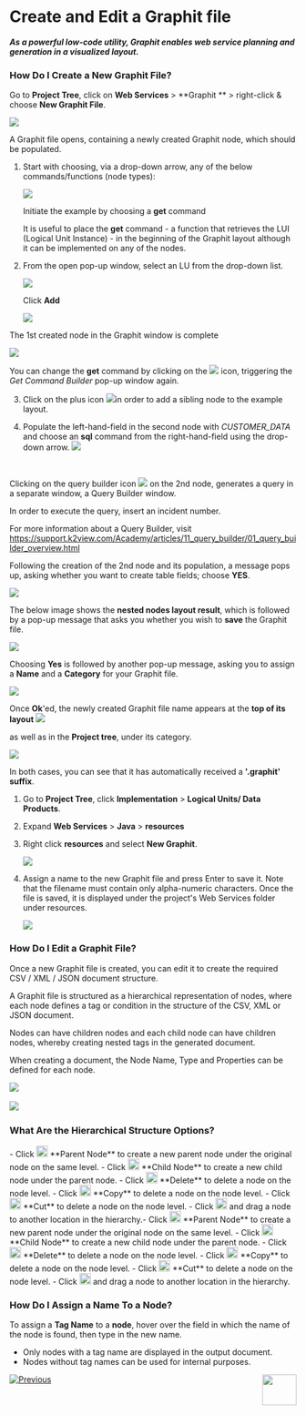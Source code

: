 # Create and Edit a Graphit file

***As a powerful low-code utility, Graphit enables web service planning and generation in a visualized layout.***

### How Do I Create a New Graphit File?

<studio>

Go to **Project Tree**, click on **Web Services** > **Graphit ** > right-click & choose **New Graphit File**. 

![](images/new_graphit_file_studio.png)

A Graphit file opens, containing a newly created Graphit node, which should be populated.

1. Start with choosing, via a drop-down arrow, any of the below commands/functions (node types): 

    ![](images/commands_functions_node_types.png)

    Initiate the example by choosing a **get** command

    It is useful to place the **get** command - a function that retrieves the LUI (Logical Unit Instance) - in the beginning of the Graphit layout although it can be implemented on any of the nodes. 

2. From the open pop-up window, select an LU from the drop-down list.

    ![](images/get_command_builder_select_lu.png)

    Click **Add**

    ![](images/get_command_builder_add.png)



The 1st created node in the Graphit window is complete

![](images/first_graphit_node.png)

You can change the **get** command by clicking on the ![](images/get_icon.png) icon, triggering the *Get Command Builder* pop-up window again.

3. Click on the plus icon ![](images/create_sibling_child_node.png)in order to add a sibling node to the example layout.

4. Populate the left-hand-field in the second node with *CUSTOMER_DATA* and choose an **sql** command from the right-hand-field using the drop-down arrow. ![](images/populate_second_node.png)

   ​

Clicking on the query builder icon ![](images/query_builder_icon.png) on the 2nd node, generates a query in a separate window, a Query Builder window.

In order to execute the query, insert an incident number.

For more information about a Query Builder, visit <https://support.k2view.com/Academy/articles/11_query_builder/01_query_builder_overview.html>

Following the creation of the 2nd node and its population, a message pops up, asking whether you want to create table fields; choose **YES**.

 ![](images/create_table_fields_message.png)

The below image shows the **nested nodes layout result**, which is followed by a pop-up message that asks you whether you wish to **save** the Graphit file.

![](images/saving_graphit_nested_nodes_layout.png)

Choosing **Yes** is followed by another pop-up message, asking you to assign a **Name** and a **Category** for your Graphit file.

![](images/new_item_name_and_category.png)

Once **Ok**'ed, the newly created Graphit file name appears at the **top of its layout** ![](images/graphit_layout_name.png) 

as well as in the **Project tree**, under its category.

![](images/project_tree_incl_graphit_file_name.png)

In both cases, you can see that it has automatically received a **'.graphit' suffix**.

</studio>

<web>

1. Go to **Project Tree**, click **Implementation** > **Logical Units/ Data Products**.
2. Expand **Web Services** > **Java** > **resources**
3. Right click **resources** and select **New Graphit**. 

    ![](/articles/15_web_services_and_graphit/17_Graphit/images/01_new_graphit_file_web.png)

4. Assign a name to the new Graphit file and press Enter to save it. Note that the filename must contain only alpha-numeric characters. Once the file is saved, it is displayed under the project's Web Services folder under resources.

    ![](/articles/15_web_services_and_graphit/17_Graphit/images/02_graphit_resource_file_web.png)

</web>

### How Do I Edit a Graphit File?
Once a new Graphit file is created, you can edit it to create the required CSV / XML / JSON document structure. 

A Graphit file is structured as a hierarchical representation of nodes, where each node defines a tag or condition in the structure of the CSV, XML or JSON document. 

Nodes can have children nodes and each child node can have children nodes, whereby creating nested tags in the generated document. 

When creating a document, the Node Name, Type and Properties can be defined for  each node. 

<studio>

![](/articles/15_web_services_and_graphit/17_Graphit/images/03_edit_graphit_file.png)
​    
</studio>

<web>

![](/articles/15_web_services_and_graphit/17_Graphit/images/03_edit_graphit_web_file.png)
​    
</web>

### What Are the Hierarchical Structure Options? 

<studio>
​    
- Click <img src="/articles/15_web_services_and_graphit/17_Graphit/images/04_plus.png" width="20" height="20"></img> **Parent Node** to create a new parent node under the original node on the same level.
- Click <img src="/articles/15_web_services_and_graphit/17_Graphit/images/05_arrow.png" width="20" height="20"></img> **Child Node** to create a new child node under the parent node.
- Click <img src="/articles/15_web_services_and_graphit/17_Graphit/images/06_trash_bin.png" width="20" height="20"></img> **Delete** to delete a node on the node level.  
- Click <img src="/articles/15_web_services_and_graphit/17_Graphit/images/06_copy.png" width="20" height="20"></img> **Copy** to delete a node on the node level. 
- Click <img src="/articles/15_web_services_and_graphit/17_Graphit/images/06_cut.png" width="20" height="20"></img> **Cut** to delete a node on the node level. 
- Click <img src="/articles/15_web_services_and_graphit/17_Graphit/images/07_hamburger.png" width="20" height="20"></img> and drag a node to another location in the hierarchy.  

</studio>

<web>
​    
- Click <img src="/articles/15_web_services_and_graphit/17_Graphit/images/04_plus_web.png" width="20" height="20"></img> **Parent Node** to create a new parent node under the original node on the same level.
- Click <img src="/articles/15_web_services_and_graphit/17_Graphit/images/05_arrow_web.png" width="20" height="20"></img> **Child Node** to create a new child node under the parent node.
- Click <img src="/articles/15_web_services_and_graphit/17_Graphit/images/06_trash_bin_web.png" width="20" height="20"></img> **Delete** to delete a node on the node level.  
- Click <img src="/articles/15_web_services_and_graphit/17_Graphit/images/06_copy_web.png" width="20" height="20"></img> **Copy** to delete a node on the node level. 
- Click <img src="/articles/15_web_services_and_graphit/17_Graphit/images/06_cut_web.png" width="20" height="20"></img> **Cut** to delete a node on the node level. 
- Click <img src="/articles/15_web_services_and_graphit/17_Graphit/images/07_hamburger_web.png" width="20" height="20"></img> and drag a node to another location in the hierarchy. 

</web> 


### How Do I Assign a Name To a Node?
To assign a **Tag Name** to a **node**, hover over the field in which the name of the node is found, then type in the new name.   
-  Only nodes with a tag name are displayed in the output document. 
-  Nodes without tag names can be used for internal purposes.

[![Previous](/articles/images/Previous.png)](/articles/15_web_services_and_graphit/17_Graphit/01_graphit_overview.md)[<img align="right" width="60" height="54" src="/articles/images/Next.png">](/articles/15_web_services_and_graphit/17_Graphit/03_graphit_node_types.md)

